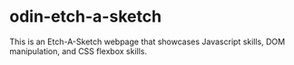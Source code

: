 # odin-etch-a-sketch

This is an Etch-A-Sketch webpage that showcases Javascript skills, DOM manipulation, and CSS flexbox skills. 